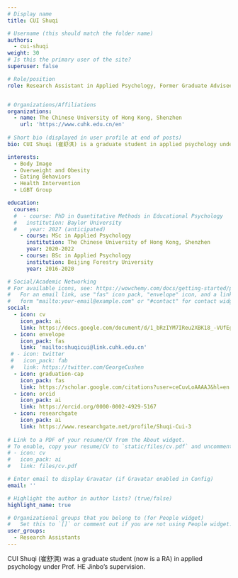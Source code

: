 ```yaml
---
# Display name
title: CUI Shuqi

# Username (this should match the folder name)
authors:
  - cui-shuqi
weight: 30
# Is this the primary user of the site?
superuser: false

# Role/position
role: Research Assistant in Applied Psychology, Former Graduate Advisee


# Organizations/Affiliations
organizations:
  - name: The Chinese University of Hong Kong, Shenzhen
    url: 'https://www.cuhk.edu.cn/en'
    
# Short bio (displayed in user profile at end of posts)
bio: CUI Shuqi (崔舒淇) is a graduate student in applied psychology under Prof. HE Jinbo’s supervision.

interests:
  - Body Image
  - Overweight and Obesity
  - Eating Behaviors
  - Health Intervention
  - LGBT Group

education:
  courses:
  #  - course: PhD in Quantitative Methods in Educational Psychology
  #   institution: Baylor University
  #    year: 2027 (anticipated)
    - course: MSc in Applied Psychology
      institution: The Chinese University of Hong Kong, Shenzhen
      year: 2020-2022
    - course: BSc in Applied Psychology
      institution: Beijing Forestry University
      year: 2016-2020

# Social/Academic Networking
# For available icons, see: https://wowchemy.com/docs/getting-started/page-builder/#icons
#   For an email link, use "fas" icon pack, "envelope" icon, and a link in the
#   form "mailto:your-email@example.com" or "#contact" for contact widget.
social:
  - icon: cv
    icon_pack: ai
    link: https://docs.google.com/document/d/1_bRzIYM7IReu2XBK18_-VUfEgL20bKvc/edit?usp=sharing&ouid=103479753213799871583&rtpof=true&sd=true
  - icon: envelope
    icon_pack: fas
    link: 'mailto:shuqicui@link.cuhk.edu.cn'
 # - icon: twitter
 #   icon_pack: fab
 #   link: https://twitter.com/GeorgeCushen
  - icon: graduation-cap
    icon_pack: fas
    link: https://scholar.google.com/citations?user=ceCuvLoAAAAJ&hl=en
  - icon: orcid
    icon_pack: ai
    link: https://orcid.org/0000-0002-4929-5167
  - icon: researchgate
    icon_pack: ai
    link: https://www.researchgate.net/profile/Shuqi-Cui-3
  
# Link to a PDF of your resume/CV from the About widget.
# To enable, copy your resume/CV to `static/files/cv.pdf` and uncomment the lines below.
# - icon: cv
#   icon_pack: ai
#   link: files/cv.pdf

# Enter email to display Gravatar (if Gravatar enabled in Config)
email: ''

# Highlight the author in author lists? (true/false)
highlight_name: true

# Organizational groups that you belong to (for People widget)
#   Set this to `[]` or comment out if you are not using People widget.
user_groups:
  - Research Assistants
---
```

CUI Shuqi (崔舒淇) was a graduate student (now is a RA) in applied psychology under Prof. HE Jinbo’s supervision.

